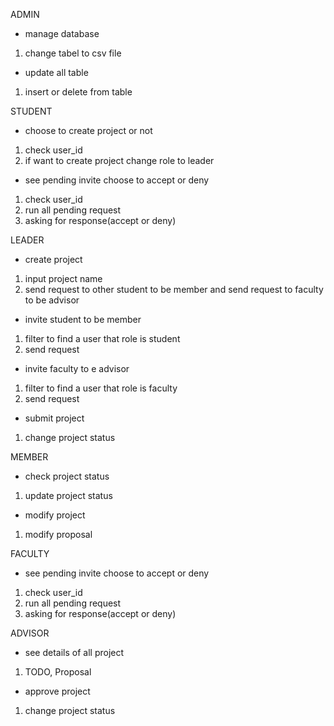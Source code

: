 ADMIN
- manage database
1. change tabel to csv file
- update all table
1. insert or delete from table

STUDENT
- choose to create project or not
1. check user_id 
2. if want to create project change role to leader

- see pending invite choose to accept or deny
1. check user_id
2. run all pending request
3. asking for response(accept or deny)

LEADER
- create project
1. input project name
2. send request to other student to be member and send request to faculty to be advisor
- invite student to be member
1. filter to find a user that role is student
2. send request
- invite faculty to e advisor
1. filter to find a user that role is faculty
2. send request
- submit project
1. change project status

MEMBER
- check project status
1. update project status
- modify project
1. modify proposal

FACULTY
- see pending invite choose to accept or deny
1. check user_id
2. run all pending request
3. asking for response(accept or deny)

ADVISOR
- see details of all project
1. TODO, Proposal
- approve project
1. change project status